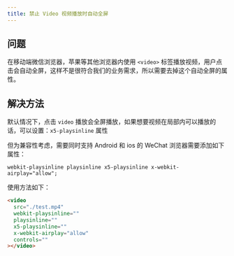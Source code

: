 ```yaml
---
title: 禁止 Video 视频播放时自动全屏
---
```


## 问题

在移动端微信浏览器，苹果等其他浏览器内使用 `<video>` 标签播放视频，用户点击会自动全屏，这样不是很符合我们的业务需求，所以需要去掉这个自动全屏的属性。

## 解决方法

默认情况下，点击 `video` 播放会全屏播放，如果想要视频在局部内可以播放的话，可以设置：`x5-playsinline` 属性

但为兼容性考虑，需要同时支持 Android 和 ios 的 WeChat 浏览器需要添加如下属性：

`webkit-playsinline playsinline x5-playsinline x-webkit-airplay="allow";`

使用方法如下：

```html
<video
  src="./test.mp4"
  webkit-playsinline=""
  playsinline=""
  x5-playsinline=""
  x-webkit-airplay="allow"
  controls=""
></video>
```
